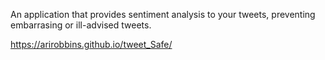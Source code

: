 An application that provides sentiment analysis to your tweets, preventing embarrasing or ill-advised tweets.

https://arirobbins.github.io/tweet_Safe/
